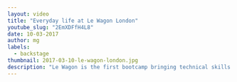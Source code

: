 ```yaml
---
layout: video
title: "Everyday life at Le Wagon London"
youtube_slug: "2EmXDFfH4L8"
date: 10-03-2017
author: mg
labels:
  - backstage
thumbnail: 2017-03-10-le-wagon-london.jpg
description: "Le Wagon is the first bootcamp bringing technical skills to creative entrepreneurs in London."
---
```


